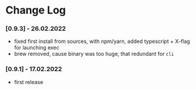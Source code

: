 # Change Log

### [0.9.3] - 26.02.2022
- fixed first install from sources, with npm/yarn, added typescript + X-flag for launching exec
- brew removed, cause binary was too huge, that redundant for `cli`
 
### [0.9.1] - 17.02.2022
- first release

